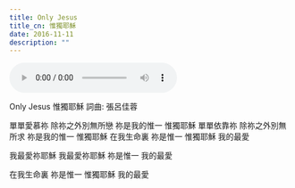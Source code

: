 ```yaml
---
title: Only Jesus
title_cn: 惟獨耶穌
date: 2016-11-11
description: ""
---
```


<audio controls src="/content/posts/only-jesus/only-jesus.mp3"></audio>

Only Jesus
惟獨耶穌
詞曲: 張呂佳蓉

單單愛慕祢
除祢之外別無所戀
祢是我的惟一
惟獨耶穌
單單依靠祢
除祢之外別無所求
祢是我的惟一
惟獨耶穌
在我生命裏
祢是惟一
惟獨耶穌
我的最愛

我最愛祢耶穌
我最愛祢耶穌
祢是惟一
我的最愛

在我生命裏
祢是惟一
惟獨耶穌
我的最愛
